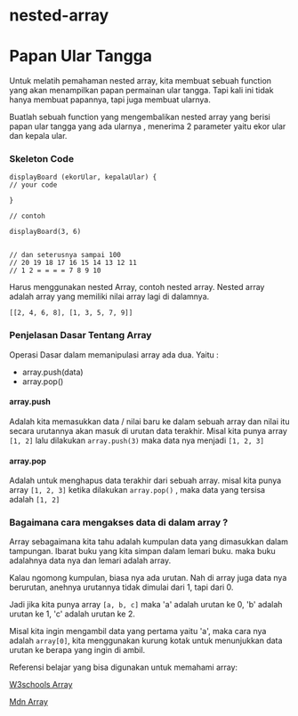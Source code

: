 # nested-array

# Papan Ular Tangga

Untuk melatih pemahaman nested array, kita membuat sebuah function yang akan menampilkan papan permainan ular tangga. Tapi kali ini tidak hanya membuat papannya, tapi juga membuat ularnya.

Buatlah sebuah function yang mengembalikan nested array yang berisi papan ular tangga yang ada ularnya , menerima 2 parameter yaitu ekor ular dan kepala ular.


### Skeleton Code

```
displayBoard (ekorUlar, kepalaUlar) {
// your code

}

// contoh

displayBoard(3, 6)


// dan seterusnya sampai 100
// 20 19 18 17 16 15 14 13 12 11
// 1 2 = = = = 7 8 9 10

```

Harus menggunakan nested Array, contoh nested array.
Nested array adalah array yang memiliki nilai array lagi di dalamnya.

```
[[2, 4, 6, 8], [1, 3, 5, 7, 9]]
```

### Penjelasan Dasar Tentang Array
Operasi Dasar dalam memanipulasi array ada dua. Yaitu :

- array.push(data)
- array.pop()

#### array.push

Adalah kita memasukkan data / nilai baru ke dalam sebuah array dan nilai itu secara urutannya akan masuk di urutan data terakhir. Misal kita punya array `[1, 2]` lalu dilakukan `array.push(3)` maka data nya menjadi `[1, 2, 3]` 

#### array.pop

Adalah untuk menghapus data terakhir dari sebuah array. misal kita punya array `[1, 2, 3]` ketika dilakukan `array.pop()` , maka data yang tersisa adalah `[1, 2]`

### Bagaimana cara mengakses data di dalam array ?

Array sebagaimana kita tahu adalah kumpulan data yang dimasukkan dalam tampungan. Ibarat buku yang kita simpan dalam lemari buku. maka buku adalahnya data nya dan lemari adalah array. 

Kalau ngomong kumpulan, biasa nya ada urutan. Nah di array juga data nya berurutan, anehnya urutannya tidak dimulai dari 1, tapi dari 0.

Jadi jika kita punya array `[a, b, c]` maka 'a' adalah urutan ke 0, 'b' adalah urutan ke 1, 'c' adalah urutan ke 2.

Misal kita ingin mengambil data yang pertama yaitu 'a', maka cara nya adalah `array[0]`, kita menggunakan kurung kotak untuk menunjukkan data urutan ke berapa yang ingin di ambil.

Referensi belajar yang bisa digunakan untuk memahami array:

[W3schools Array](https://www.w3schools.com/js/js_arrays.asp)

[Mdn Array](https://developer.mozilla.org/en-US/docs/Web/JavaScript/Reference/Global_Objects/Array)

